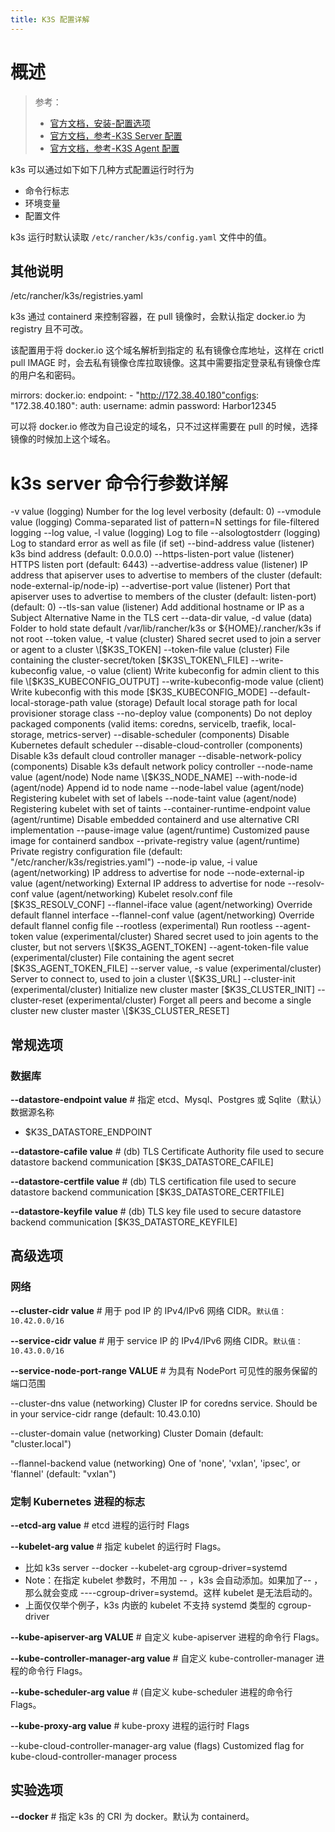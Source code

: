 ```yaml
---
title: K3S 配置详解
---
```


# 概述

> 参考：
> - [官方文档，安装-配置选项](https://docs.k3s.io/zh/installation/configuration)
> - [官方文档，参考-K3S Server 配置](https://docs.k3s.io/reference/server-config)
> - [官方文档，参考-K3S Agent 配置](https://docs.k3s.io/reference/agent-config)

k3s 可以通过如下如下几种方式配置运行时行为
- 命令行标志
- 环境变量
- 配置文件

k3s 运行时默认读取 `/etc/rancher/k3s/config.yaml` 文件中的值。

## 其他说明

/etc/rancher/k3s/registries.yaml

k3s 通过 containerd 来控制容器，在 pull 镜像时，会默认指定 docker.io 为 registry 且不可改。

该配置用于将 docker.io 这个域名解析到指定的 私有镜像仓库地址，这样在 crictl pull IMAGE 时，会去私有镜像仓库拉取镜像。这其中需要指定登录私有镜像仓库的用户名和密码。

mirrors: docker.io: endpoint: - "http://172.38.40.180"configs: "172.38.40.180": auth: username: admin password: Harbor12345

可以将 docker.io 修改为自己设定的域名，只不过这样需要在 pull 的时候，选择镜像的时候加上这个域名。

# k3s server 命令行参数详解

-v value (logging) Number for the log level verbosity (default: 0)
--vmodule value (logging) Comma-separated list of pattern=N settings for file-filtered logging
--log value, -l value (logging) Log to file
--alsologtostderr (logging) Log to standard error as well as file (if set)
--bind-address value (listener) k3s bind address (default: 0.0.0.0)
--https-listen-port value (listener) HTTPS listen port (default: 6443)
--advertise-address value (listener) IP address that apiserver uses to advertise to members of the cluster (default: node-external-ip/node-ip)
--advertise-port value (listener) Port that apiserver uses to advertise to members of the cluster (default: listen-port) (default: 0)
--tls-san value (listener) Add additional hostname or IP as a Subject Alternative Name in the TLS cert
--data-dir value, -d value (data) Folder to hold state default /var/lib/rancher/k3s or ${HOME}/.rancher/k3s if not root
--token value, -t value                    (cluster) Shared secret used to join a server or agent to a cluster \[$K3S_TOKEN]
--token-file value (cluster) File containing the cluster-secret/token \[$K3S\_TOKEN\_FILE]
--write-kubeconfig value, -o value         (client) Write kubeconfig for admin client to this file \[$K3S_KUBECONFIG_OUTPUT]
--write-kubeconfig-mode value (client) Write kubeconfig with this mode \[$K3S_KUBECONFIG_MODE]
--default-local-storage-path value (storage) Default local storage path for local provisioner storage class
--no-deploy value (components) Do not deploy packaged components (valid items: coredns, servicelb, traefik, local-storage, metrics-server)
--disable-scheduler (components) Disable Kubernetes default scheduler
--disable-cloud-controller (components) Disable k3s default cloud controller manager
--disable-network-policy (components) Disable k3s default network policy controller
--node-name value (agent/node) Node name \[$K3S\_NODE\_NAME]
--with-node-id                             (agent/node) Append id to node name
--node-label value                         (agent/node) Registering kubelet with set of labels
--node-taint value                         (agent/node) Registering kubelet with set of taints
--container-runtime-endpoint value         (agent/runtime) Disable embedded containerd and use alternative CRI implementation
--pause-image value                        (agent/runtime) Customized pause image for containerd sandbox
--private-registry value                   (agent/runtime) Private registry configuration file (default: "/etc/rancher/k3s/registries.yaml")
--node-ip value, -i value                  (agent/networking) IP address to advertise for node
--node-external-ip value                   (agent/networking) External IP address to advertise for node
--resolv-conf value                        (agent/networking) Kubelet resolv.conf file \[$K3S_RESOLV_CONF]
--flannel-iface value (agent/networking) Override default flannel interface
--flannel-conf value (agent/networking) Override default flannel config file
--rootless (experimental) Run rootless
--agent-token value (experimental/cluster) Shared secret used to join agents to the cluster, but not servers \[$K3S\_AGENT\_TOKEN]
--agent-token-file value                   (experimental/cluster) File containing the agent secret \[$K3S_AGENT_TOKEN_FILE]
--server value, -s value (experimental/cluster) Server to connect to, used to join a cluster \[$K3S\_URL]
--cluster-init                             (experimental/cluster) Initialize new cluster master \[$K3S_CLUSTER_INIT]
--cluster-reset (experimental/cluster) Forget all peers and become a single cluster new cluster master \[$K3S\_CLUSTER\_RESET]

## 常规选项

### 数据库

**--datastore-endpoint value** #  指定 etcd、Mysql、Postgres 或 Sqlite（默认）数据源名称
- $K3S_DATASTORE_ENDPOINT

**--datastore-cafile value** # (db) TLS Certificate Authority file used to secure datastore backend communication \[$K3S_DATASTORE_CAFILE]

**--datastore-certfile value** # (db) TLS certification file used to secure datastore backend communication \[$K3S\_DATASTORE\_CERTFILE]

**--datastore-keyfile value** # (db) TLS key file used to secure datastore backend communication \[$K3S_DATASTORE_KEYFILE]

## 高级选项

### 网络

**--cluster-cidr value** # 用于 pod IP 的 IPv4/IPv6 网络 CIDR。`默认值：10.42.0.0/16`

**--service-cidr value** # 用于 service IP 的 IPv4/IPv6 网络 CIDR。`默认值：10.43.0.0/16`

**--service-node-port-range VALUE** # 为具有 NodePort 可见性的服务保留的端口范围

--cluster-dns value                        (networking) Cluster IP for coredns service. Should be in your service-cidr range (default: 10.43.0.10)

--cluster-domain value                     (networking) Cluster Domain (default: "cluster.local")

--flannel-backend value                    (networking) One of 'none', 'vxlan', 'ipsec', or 'flannel' (default: "vxlan")

### 定制 Kubernetes 进程的标志

**--etcd-arg value** # etcd 进程的运行时 Flags

**--kubelet-arg value** # 指定 kubelet 的运行时 Flags。

- 比如 k3s server --docker --kubelet-arg cgroup-driver=systemd
- Note：在指定 kubelet 参数时，不用加 -- ，k3s 会自动添加。如果加了-- ，那么就会变成 ----cgroup-driver=systemd。这样 kubelet 是无法启动的。
- 上面仅仅举个例子，k3s 内嵌的 kubelet 不支持 systemd 类型的 cgroup-driver

**--kube-apiserver-arg VALUE** # 自定义 kube-apiserver 进程的命令行 Flags。

**--kube-controller-manager-arg value** # 自定义 kube-controller-manager 进程的命令行 Flags。

**--kube-scheduler-arg value** # (自定义 kube-scheduler 进程的命令行 Flags。

**--kube-proxy-arg value** # kube-proxy 进程的运行时 Flags

--kube-cloud-controller-manager-arg value (flags) Customized flag for kube-cloud-controller-manager process

## 实验选项

**--docker** # 指定 k3s 的 CRI 为 docker。默认为 containerd。
